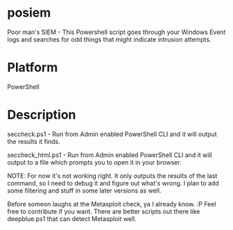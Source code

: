# posiem
Poor man's SIEM - This Powershell script goes through your Windows Event logs and searches for odd things that might indicate intrusion attempts.

# Platform
PowerShell

# Description
seccheck.ps1 - Run from Admin enabled PowerShell CLI and it will output the results it finds.

seccheck_html.ps1 - Run from Admin enabled PowerShell CLI and it will output to a file which prompts you to open it
in your browser. 

NOTE: For now it's not working right. It only outputs the results of the last command, so I need to debug it and
figure out what's wrong.  I plan to add some filtering and stuff in some later versions as well.

Before someon laughs at the Metasploit check, ya I already know. :P Feel free to contribute if you want. There are better
scripts out there like deepblue.ps1 that can detect Metasploit well.


